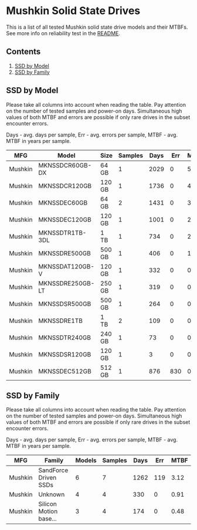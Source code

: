 Mushkin Solid State Drives
==========================

This is a list of all tested Mushkin solid state drive models and their MTBFs. See
more info on reliability test in the [README](https://github.com/bsdhw/SMART).

Contents
--------

1. [ SSD by Model  ](#ssd-by-model)
2. [ SSD by Family ](#ssd-by-family)

SSD by Model
------------

Please take all columns into account when reading the table. Pay attention on the
number of tested samples and power-on days. Simultaneous high values of both MTBF
and errors are possible if only rare drives in the subset encounter errors.

Days - avg. days per sample,
Err  - avg. errors per sample,
MTBF - avg. MTBF in years per sample.

| MFG       | Model              | Size   | Samples | Days  | Err   | MTBF |
|-----------|--------------------|--------|---------|-------|-------|------|
| Mushkin   | MKNSSDCR60GB-DX    | 64 GB  | 1       | 2029  | 0     | 5.56   |
| Mushkin   | MKNSSDCR120GB      | 120 GB | 1       | 1736  | 0     | 4.76   |
| Mushkin   | MKNSSDEC60GB       | 64 GB  | 2       | 1431  | 0     | 3.92   |
| Mushkin   | MKNSSDEC120GB      | 120 GB | 1       | 1001  | 0     | 2.74   |
| Mushkin   | MKNSSDTR1TB-3DL    | 1 TB   | 1       | 734   | 0     | 2.01   |
| Mushkin   | MKNSSDRE500GB      | 500 GB | 1       | 406   | 0     | 1.11   |
| Mushkin   | MKNSSDAT120GB-V    | 120 GB | 1       | 332   | 0     | 0.91   |
| Mushkin   | MKNSSDRE250GB-LT   | 250 GB | 1       | 319   | 0     | 0.87   |
| Mushkin   | MKNSSDSR500GB      | 500 GB | 1       | 264   | 0     | 0.72   |
| Mushkin   | MKNSSDRE1TB        | 1 TB   | 2       | 109   | 0     | 0.30   |
| Mushkin   | MKNSSDTR240GB      | 240 GB | 1       | 73    | 0     | 0.20   |
| Mushkin   | MKNSSDSR120GB      | 120 GB | 1       | 3     | 0     | 0.01   |
| Mushkin   | MKNSSDEC512GB      | 512 GB | 1       | 876   | 830   | 0.00   |

SSD by Family
-------------

Please take all columns into account when reading the table. Pay attention on the
number of tested samples and power-on days. Simultaneous high values of both MTBF
and errors are possible if only rare drives in the subset encounter errors.

Days - avg. days per sample,
Err  - avg. errors per sample,
MTBF - avg. MTBF in years per sample.

| MFG       | Family                 | Models | Samples | Days  | Err   | MTBF |
|-----------|------------------------|--------|---------|-------|-------|------|
| Mushkin   | SandForce Driven SSDs  | 6      | 7       | 1262  | 119   | 3.12   |
| Mushkin   | Unknown                | 4      | 4       | 330   | 0     | 0.91   |
| Mushkin   | Silicon Motion base... | 3      | 4       | 174   | 0     | 0.48   |
